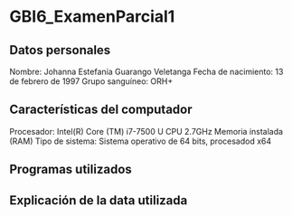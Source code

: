 # GBI6_ExamenParcial1
## Datos personales
Nombre: Johanna Estefanía Guarango Veletanga
Fecha de nacimiento: 13 de febrero de 1997
Grupo sanguíneo: ORH+
## Características del computador
Procesador: Intel(R) Core (TM) i7-7500 U CPU 2.7GHz
Memoria instalada (RAM)
Tipo de sistema: Sistema operativo de 64 bits, procesadod x64
## Programas utilizados
## Explicación de la data utilizada
